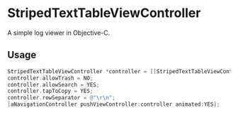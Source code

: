 # StripedTextTableViewController

A simple log viewer in Objective-C.

## Usage

```objective-c
StripedTextTableViewController *controller = [[StripedTextTableViewController alloc] initWithPath:aLogFilePath];
controller.allowTrash = NO;
controller.allowSearch = YES;
controller.tapToCopy = YES;
controller.rowSeparator = @"\r\n";
[aNavigationController pushViewController:controller animated:YES];
```
